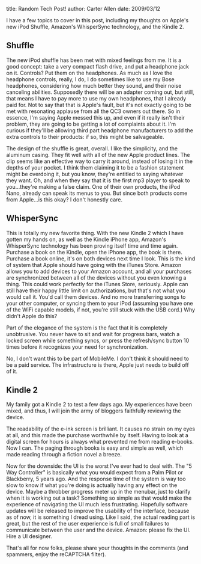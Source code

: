 title: Random Tech Post!
author: Carter Allen
date: 2009/03/12

I have a few topics to cover in this post, including my thoughts on Apple's new iPod Shuffle, Amazon's WhisperSync technology, and the Kindle 2.  

## Shuffle ##

The new iPod shuffle has been met with mixed feelings from me. It is a good concept:  take a very compact flash drive, and put a headphone jack on it. Controls? Put them on the headphones. As much as I love the headphone controls, really, I do, I do sometimes like to use my Bose headphones, considering how much better they sound, and their noise canceling abilities. Supposedly there will be an adapter coming out, but still, that means I have to pay more to use my own headphones, that I already paid for. Not to say that that is Apple's fault, but it's not exactly going to be met with resonating applause from all the QC3 owners out there. So in essence, I'm saying Apple messed this up, and even if it really isn't their problem, they are going to be getting a lot of complaints about it. I'm curious if they'll be allowing third part headphone manufacturers to add the extra controls to their products:  if so, this might be salvageable.  

The design of the shuffle is great, overall. I like the simplicity, and the aluminum casing. They fit well with all of the new Apple product lines. The clip seems like an effective way to carry it around, instead of losing it in the depths of your pocket. I think them claiming it to be a fashion statement might be overdoing it, but you know, they're entitled to saying whatever they want. Oh, and when they say that it is the first mp3 player to speak to you...they're making a false claim. One of their own products, the iPod Nano, already can speak its menus to you. But since both products come from Apple...is this okay? I don't honestly care.  

## WhisperSync ##

This is totally my new favorite thing. With the new Kindle 2 which I have gotten my hands on, as well as the Kindle iPhone app, Amazon's WhisperSync technology has been proving itself time and time again. Purchase a book on the Kindle, open the iPhone app, the book is there. Purchase a book online, it's on both devices next time I look. This is the kind of system that Apple should have going with the iTunes Store. Amazon allows you to add devices to your Amazon account, and all your purchases are synchronized between all of the devices without you even knowing a thing. This could work perfectly for the iTunes Store, seriously. Apple can still have their happy little limit on authorizations, but that's not what you would call it. You'd call them devices. And no more transferring songs to your other computer, or syncing them to your iPod (assuming you have one of the WiFi capable models, if not, you're still stuck with the USB cord.) Why didn't Apple do this?  

Part of the elegance of the system is the fact that it is completely unobtrusive. You never have to sit and wait for progress bars, watch a locked screen while something syncs, or press the refresh/sync button 10 times before it recognizes your need for synchronization.  

No, I don't want this to be part of MobileMe. I don't think it should need to be a paid service. The infrastructure is there, Apple just needs to build off of it.  

## Kindle 2 ##

My family got a Kindle 2 to test a few days ago. My experiences have been mixed, and thus, I will join the army of bloggers faithfully reviewing the device.  

The readability of the e-ink screen is brilliant. It causes no strain on my eyes at all, and this made the purchase worthwhile by itself. Having to look at a digital screen for hours is always what prevented me from reading e-books. Now I can. The paging through books is easy and simple as well, which made reading through a fiction novel a breeze.  

Now for the downside:  the UI is the worst I've ever had to deal with. The "5 Way Controller" is basically what you would expect from a Palm Pilot or Blackberry, 5 years ago. And the response time of the system is way too slow to know if what you're doing is actually having any effect on the device. Maybe a throbber progress meter up in the menubar, just to clarify when it is working out a task? Something so simple as that would make the experience of navigating the UI much less frustrating. Hopefully software updates will be released to improve the usability of the interface, because as of now, it is something I dread using. Like I said, the actual reading part is great, but the rest of the user experience is full of small failures to communicate between the user and the device. Amazon:  please fix the UI. Hire a UI designer.  

That's all for now folks, please share your thoughts in the comments (and spammers, enjoy the reCAPTCHA filter).  
